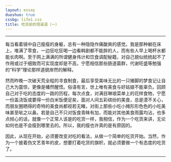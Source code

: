 ```yaml
---
layout: essay
duoshuo: true
cssbg: life1.css
title: 吃货前的怪诞语（一）
---
```


----------

每当看着镜中自己瘦瘦的身躯，总有一种隐隐作痛酸爽的感觉。我是那种躺在床上，堆满了零食，一边狂吃狂喝一边看韩剧都不能胖的人，而有些人早上喝杯水都能长肉啊。至于网上满满的所谓健身伟计和饮食调配秘籍，对自己貌似统统起不了作用或过于细致而可实现度却是不高，宁愿相信那些肠道菌群，代谢旺盛等勉强的“科学”理论那样道貌岸然的解释。

然而昨晚一次破天荒全程的寻食制食，最后享受美味无比的一只猪脚的梦食记让自己大为震惊，更像是幡然醒悟。俗语有言，世上唯有美食与好姑娘不能辜负。回顾自己对于吃的态度的一路的历程，每次点食，对满目琳琅菜单上的花样食物，宁愿一份盖浇饭或要得一份白米饭便足矣，面对人间五彩缤纷的美食，总是漠不关心，而朋友圈晒得的奇特的美食尚都视若无睹，对街上那些小吃小摊形形色色的小吃美味甚至呲之以鼻。若是自己不只对饭食青睐有加，而能对其他美食雨露均沾，也多点倾心的话，就像一个正常人该是的吃货一样，我相信，作为一个吃货来讲，无论如何也是不会瘦到哪里去的。所以，我的瘦也许真的是有原因的。

因此，从现在开始，必须要改变对吃的看法，从做一个简单的吃货开始。当然，作为一个披着伪文艺青年的皮，想要打着吃货的旗帜，就必须要做一个有态度的吃货了。


---------

